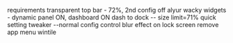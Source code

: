 requirements
transparent top bar - 72%, 2nd config off
alyur wacky widgets - dynamic panel ON, dashboard ON
dash to dock -- size limit=71%
quick setting tweaker --normal config
control blur effect on lock screen
remove app menu
wintile
